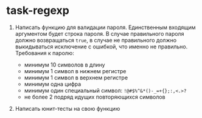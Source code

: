 # task-regexp

1. Написать функцию для валидации пароля. Единственным входящим аргументом будет строка пароля. В случае правильного пароля должно возвращаться `true`, в случае не правильного должно выкидываться исключение с ошибкой, что именно не правильно. Требования к паролю:
    - минимум 10 символов в длину
    - минимум 1 символ в нижнем регистре
    - минимум 1 символ в верхнем регистре
    - минимум одна цифра
    - минимум один специальный символ: `!@#$%^&*()-_=+{};:,<.>?`
    - не более 2 подряд идущих повторяющихся символов
 
 2. Написать юнит-тесты на свою функцию
